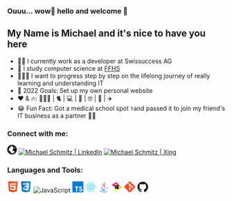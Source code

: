 ### Ouuu... wow🐉 hello and welcome 🙏

## My Name is Michael and it's nice to have you here
- 👨‍💻 I currently work as a developer at Swissuccess AG
- 📜 I study computer science at [FFHS](https://www.ffhs.ch/en/degree-programmes/bachelor/informatik)
- 🚶🏻‍♂️ I want to progress step by step on the lifelong journey of really learning and understanding IT
- 🥅 2022 Goals: Set up my own personal website
- ❤️ & 🔥: 👨‍👩‍👧 | 🐈 | 💻 | 💪 | 🤓 | 🎿 | ✈️
- 😂 Fun Fact: Got a medical school spot ⚕️and passed it to join my friend's IT business as a partner 👨‍💼

### Connect with me:

[<img float="left" alt="Swissuccess AG" width="22px" src="https://raw.githubusercontent.com/iconic/open-iconic/master/svg/globe.svg" />](https://www.swissuccess.ch/)
[<img float="left" alt="Michael Schmitz | LinkedIn" width="22px" src="https://cdn.jsdelivr.net/npm/simple-icons@v3/icons/linkedin.svg"/>](https://www.linkedin.com/in/michael-schmitz-b25b6614a/)
[<img float="left" alt="Michael Schmitz | Xing" width="22px" src="https://cdn.jsdelivr.net/npm/simple-icons@v3/icons/xing.svg"/>](https://www.xing.com/profile/Michael_Schmitz425/cv)

### Languages and Tools:

<img alt="HTML 5" width="26px" src="https://raw.githubusercontent.com/devicons/devicon/master/icons/html5/html5-original.svg"/>
<img alt="CSS 3" width="26px" src="https://raw.githubusercontent.com/devicons/devicon/master/icons/css3/css3-original.svg"/>
<img alt="JavaScript" width="26px" src="https://raw.githubusercontent.com/jmnote/z-icons/master/svg/javascript.svg"/>
<img alt="TypeScript" width="26px" src="https://raw.githubusercontent.com/devicons/devicon/master/icons/typescript/typescript-plain.svg"/>
<img alt="React.js" width="26px" src="https://raw.githubusercontent.com/devicons/devicon/master/icons/react/react-original.svg"/>
<img alt="Java" width="26px" src="https://raw.githubusercontent.com/devicons/devicon/master/icons/java/java-original.svg"/>
<img alt="JetBrains IDEs" width="26px" src="https://raw.githubusercontent.com/devicons/devicon/master/icons/jetbrains/jetbrains-original.svg"/>
<img alt="Git" width="26px" src="https://raw.githubusercontent.com/devicons/devicon/master/icons/git/git-original.svg"/>
<img alt="GitHub" width="26px" src="https://raw.githubusercontent.com/devicons/devicon/master/icons/github/github-original.svg"/>

